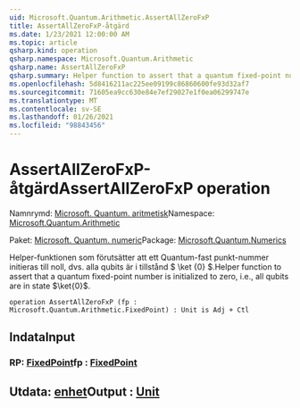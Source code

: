 ```yaml
---
uid: Microsoft.Quantum.Arithmetic.AssertAllZeroFxP
title: AssertAllZeroFxP-åtgärd
ms.date: 1/23/2021 12:00:00 AM
ms.topic: article
qsharp.kind: operation
qsharp.namespace: Microsoft.Quantum.Arithmetic
qsharp.name: AssertAllZeroFxP
qsharp.summary: Helper function to assert that a quantum fixed-point number is initialized to zero, i.e., all qubits are in state $\ket{0}$.
ms.openlocfilehash: 5d8416211ac225ee09199c86860600fe93d32af7
ms.sourcegitcommit: 71605ea9cc630e84e7ef29027e1f0ea06299747e
ms.translationtype: MT
ms.contentlocale: sv-SE
ms.lasthandoff: 01/26/2021
ms.locfileid: "98843456"
---
```

# <a name="assertallzerofxp-operation"></a><span data-ttu-id="675a1-102">AssertAllZeroFxP-åtgärd</span><span class="sxs-lookup"><span data-stu-id="675a1-102">AssertAllZeroFxP operation</span></span>

<span data-ttu-id="675a1-103">Namnrymd: [Microsoft. Quantum. aritmetisk](xref:Microsoft.Quantum.Arithmetic)</span><span class="sxs-lookup"><span data-stu-id="675a1-103">Namespace: [Microsoft.Quantum.Arithmetic](xref:Microsoft.Quantum.Arithmetic)</span></span>

<span data-ttu-id="675a1-104">Paket: [Microsoft. Quantum. numeric](https://nuget.org/packages/Microsoft.Quantum.Numerics)</span><span class="sxs-lookup"><span data-stu-id="675a1-104">Package: [Microsoft.Quantum.Numerics](https://nuget.org/packages/Microsoft.Quantum.Numerics)</span></span>


<span data-ttu-id="675a1-105">Helper-funktionen som förutsätter att ett Quantum-fast punkt-nummer initieras till noll, dvs. alla qubits är i tillstånd $ \ket {0} $.</span><span class="sxs-lookup"><span data-stu-id="675a1-105">Helper function to assert that a quantum fixed-point number is initialized to zero, i.e., all qubits are in state $\ket{0}$.</span></span>

```qsharp
operation AssertAllZeroFxP (fp : Microsoft.Quantum.Arithmetic.FixedPoint) : Unit is Adj + Ctl
```


## <a name="input"></a><span data-ttu-id="675a1-106">Indata</span><span class="sxs-lookup"><span data-stu-id="675a1-106">Input</span></span>

### <a name="fp--fixedpoint"></a><span data-ttu-id="675a1-107">RP: [FixedPoint](xref:Microsoft.Quantum.Arithmetic.FixedPoint)</span><span class="sxs-lookup"><span data-stu-id="675a1-107">fp : [FixedPoint](xref:Microsoft.Quantum.Arithmetic.FixedPoint)</span></span>





## <a name="output--unit"></a><span data-ttu-id="675a1-108">Utdata: [enhet](xref:microsoft.quantum.lang-ref.unit)</span><span class="sxs-lookup"><span data-stu-id="675a1-108">Output : [Unit](xref:microsoft.quantum.lang-ref.unit)</span></span>

